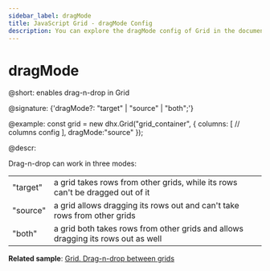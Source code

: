 ```yaml
---
sidebar_label: dragMode
title: JavaScript Grid - dragMode Config 
description: You can explore the dragMode config of Grid in the documentation of the DHTMLX JavaScript UI library. Browse developer guides and API reference, try out code examples and live demos, and download a free 30-day evaluation version of DHTMLX Suite 7.
---
```


# dragMode

@short: enables drag-n-drop in Grid

@signature: {'dragMode?: "target" | "source" | "both";'}

@example:
const grid = new dhx.Grid("grid_container", {
    columns: [
		// columns config
	],
    dragMode:"source"
});

@descr:
 
Drag-n-drop can work in three modes: 

<table>
	<tbody>
        <tr>
			<td>"target"</td>
			<td>a grid takes rows from other grids, while its rows can't be dragged out of it</td>
		</tr>
        <tr>
			<td>"source"</td>
			<td>a grid allows dragging its rows out and can't take rows from other grids</td>
		</tr>
        <tr>
			<td>"both"</td>
			<td>a grid both takes rows from other grids and allows dragging its rows out as well</td>
		</tr>
    </tbody>
</table>


**Related sample**: [Grid. Drag-n-drop between grids](https://snippet.dhtmlx.com/qx9a86ax)

[comment]: # (@related: grid/initialization.md#initialize-grid grid/configuration.md#drag-n-drop-between-grids)

[comment]: # (@relatedapi: - grid/api/grid_afterrowdrag_event.md - grid/api/grid_afterrowdrop_event.md - grid/api/grid_beforerowdrag_event.md - grid/api/grid_beforerowdrop_event.md - grid/api/grid_canrowdrop_event.md - grid/api/grid_cancelrowdrop_event.md - grid/api/grid_dragrowin_event.md - grid/api/grid_dragrowout_event.md - grid/api/grid_dragrowstart_event.md)
 